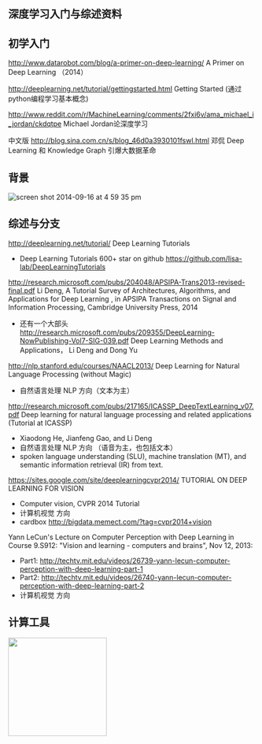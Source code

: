 ## 深度学习入门与综述资料



## 初学入门
http://www.datarobot.com/blog/a-primer-on-deep-learning/ A Primer on Deep Learning （2014）

http://deeplearning.net/tutorial/gettingstarted.html  Getting Started (通过python编程学习基本概念)

http://www.reddit.com/r/MachineLearning/comments/2fxi6v/ama_michael_i_jordan/ckdqtpe  Michael Jordan论深度学习

中文版
http://blog.sina.com.cn/s/blog_46d0a3930101fswl.html  邓侃 Deep Learning 和 Knowledge Graph 引爆大数据革命

## 背景
![screen shot 2014-09-16 at 4 59 35 pm](https://cloud.githubusercontent.com/assets/8302062/4296824/7b3a3278-3dfe-11e4-882b-c7ee473a3de3.png)


## 综述与分支

http://deeplearning.net/tutorial/ Deep Learning Tutorials
* Deep Learning Tutorials 600+ star on github https://github.com/lisa-lab/DeepLearningTutorials


http://research.microsoft.com/pubs/204048/APSIPA-Trans2013-revised-final.pdf
Li Deng, A Tutorial Survey of Architectures, Algorithms, and Applications for Deep Learning , in APSIPA Transactions on Signal and Information Processing, Cambridge University Press, 2014
* 还有一个大部头 http://research.microsoft.com/pubs/209355/DeepLearning-NowPublishing-Vol7-SIG-039.pdf  Deep Learning Methods and Applications， Li Deng and Dong Yu


http://nlp.stanford.edu/courses/NAACL2013/ Deep Learning for Natural Language Processing (without Magic)
* 自然语言处理 NLP 方向（文本为主）

http://research.microsoft.com/pubs/217165/ICASSP_DeepTextLearning_v07.pdf  Deep learning for natural language processing and related applications (Tutorial at ICASSP)
* Xiaodong He, Jianfeng Gao, and Li Deng
* 自然语言处理 NLP 方向 （语音为主，也包括文本）
* spoken language understanding (SLU), machine translation (MT), and semantic information retrieval (IR) from text.

https://sites.google.com/site/deeplearningcvpr2014/  TUTORIAL ON DEEP LEARNING FOR VISION
* Computer vision,  CVPR 2014 Tutorial 
* 计算机视觉 方向
* cardbox  http://bigdata.memect.com/?tag=cvpr2014+vision


Yann LeCun's Lecture on Computer Perception with Deep Learning in Course 9.S912: "Vision and learning - computers and brains", Nov 12, 2013:
* Part1: http://techtv.mit.edu/videos/26739-yann-lecun-computer-perception-with-deep-learning-part-1
* Part2: http://techtv.mit.edu/videos/26740-yann-lecun-computer-perception-with-deep-learning-part-2
* 计算机视觉 方向


## 计算工具
<img height=200 src="https://cloud.githubusercontent.com/assets/8302062/4296833/99106f56-3dfe-11e4-9437-10c29aefee67.jpg"/>
